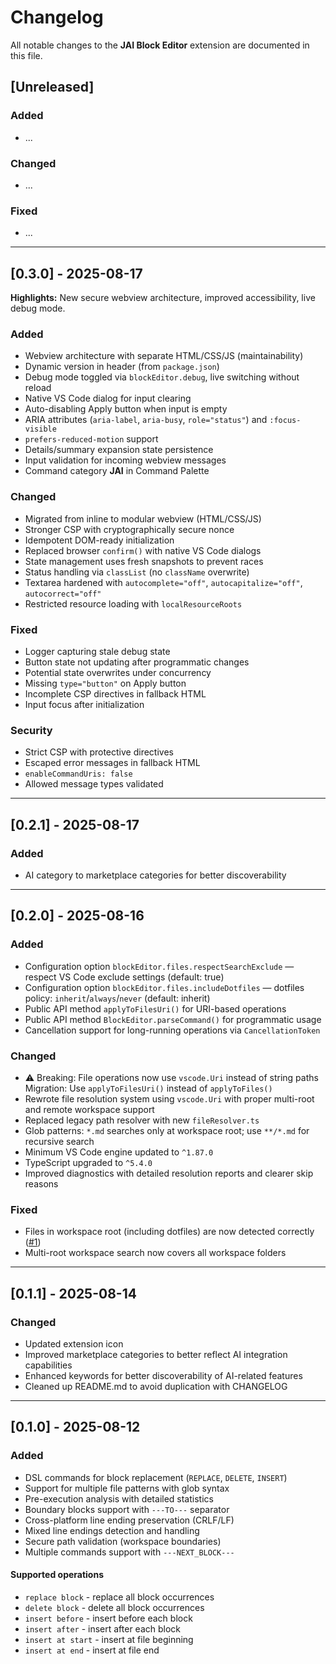 # Changelog

All notable changes to the **JAI Block Editor** extension are documented in this file.

## [Unreleased]

### Added
- ...

### Changed
- ...

### Fixed
- ...

---

## [0.3.0] - 2025-08-17
**Highlights:** New secure webview architecture, improved accessibility, live debug mode.

### Added
- Webview architecture with separate HTML/CSS/JS (maintainability)
- Dynamic version in header (from `package.json`)
- Debug mode toggled via `blockEditor.debug`, live switching without reload
- Native VS Code dialog for input clearing
- Auto-disabling Apply button when input is empty
- ARIA attributes (`aria-label`, `aria-busy`, `role="status"`) and `:focus-visible`
- `prefers-reduced-motion` support
- Details/summary expansion state persistence
- Input validation for incoming webview messages
- Command category **JAI** in Command Palette

### Changed
- Migrated from inline to modular webview (HTML/CSS/JS)
- Stronger CSP with cryptographically secure nonce
- Idempotent DOM-ready initialization
- Replaced browser `confirm()` with native VS Code dialogs
- State management uses fresh snapshots to prevent races
- Status handling via `classList` (no `className` overwrite)
- Textarea hardened with `autocomplete="off"`, `autocapitalize="off"`, `autocorrect="off"`
- Restricted resource loading with `localResourceRoots`

### Fixed
- Logger capturing stale debug state
- Button state not updating after programmatic changes
- Potential state overwrites under concurrency
- Missing `type="button"` on Apply button
- Incomplete CSP directives in fallback HTML
- Input focus after initialization

### Security
- Strict CSP with protective directives
- Escaped error messages in fallback HTML
- `enableCommandUris: false`
- Allowed message types validated

---

## [0.2.1] - 2025-08-17

### Added
- AI category to marketplace categories for better discoverability

---

## [0.2.0] - 2025-08-16

### Added
- Configuration option `blockEditor.files.respectSearchExclude` — respect VS Code exclude settings (default: true)
- Configuration option `blockEditor.files.includeDotfiles` — dotfiles policy: `inherit`/`always`/`never` (default: inherit)
- Public API method `applyToFilesUri()` for URI-based operations
- Public API method `BlockEditor.parseCommand()` for programmatic usage
- Cancellation support for long-running operations via `CancellationToken`

### Changed
- ⚠️ Breaking: File operations now use `vscode.Uri` instead of string paths
  Migration: Use `applyToFilesUri()` instead of `applyToFiles()`
- Rewrote file resolution system using `vscode.Uri` with proper multi-root and remote workspace support
- Replaced legacy path resolver with new `fileResolver.ts`
- Glob patterns: `*.md` searches only at workspace root; use `**/*.md` for recursive search
- Minimum VS Code engine updated to `^1.87.0`
- TypeScript upgraded to `^5.4.0`
- Improved diagnostics with detailed resolution reports and clearer skip reasons

### Fixed
- Files in workspace root (including dotfiles) are now detected correctly ([#1](https://github.com/JeenyJAI/jai-vscode-block-editor/issues/1))
- Multi-root workspace search now covers all workspace folders

---

## [0.1.1] - 2025-08-14

### Changed
- Updated extension icon
- Improved marketplace categories to better reflect AI integration capabilities
- Enhanced keywords for better discoverability of AI-related features
- Cleaned up README.md to avoid duplication with CHANGELOG

---

## [0.1.0] - 2025-08-12

### Added
- DSL commands for block replacement (`REPLACE`, `DELETE`, `INSERT`)
- Support for multiple file patterns with glob syntax
- Pre-execution analysis with detailed statistics
- Boundary blocks support with `---TO---` separator
- Cross-platform line ending preservation (CRLF/LF)
- Mixed line endings detection and handling
- Secure path validation (workspace boundaries)
- Multiple commands support with `---NEXT_BLOCK---`

#### Supported operations
- `replace block` - replace all block occurrences
- `delete block` - delete all block occurrences
- `insert before` - insert before each block
- `insert after` - insert after each block
- `insert at start` - insert at file beginning
- `insert at end` - insert at file end